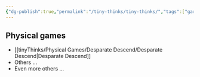 ```yaml
---
{"dg-publish":true,"permalink":"/tiny-thinks/tiny-thinks/","tags":["gardenEntry"]}
---
```


## Physical games
- [[tinyThinks/Physical Games/Desparate Descend/Desparate Descend\|Desparate Descend]]
- Others ...
- Even more others ...